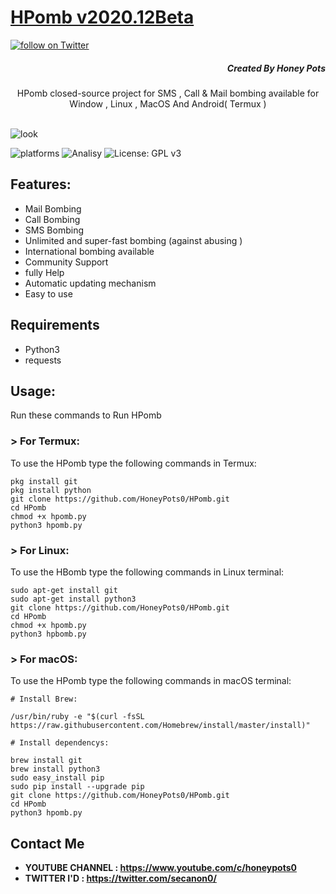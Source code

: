 # [HPomb v2020.12Beta](https://secanon.in)
<a href="https://twitter.com/intent/follow?screen_name=secanonm">
 <img src="https://img.shields.io/twitter/follow/secanonm?style=social&logo=twitter"
            alt="follow on Twitter">
</a>

<h5 align="right">Created By Honey Pots</h5>
<p align="center">HPomb closed-source project for SMS , Call &  Mail bombing available for   Window , Linux , MacOS And Android( Termux ) </p><br>
<img src="https://honeypots.tech/p/HPomb/v2020.10/v2020.10.png" alt="look">

![platforms](https://img.shields.io/badge/Platforms-Windows%20%7C%20Android%20%7C%20Linux%20%7C%20MacOS-orange)
![Analisy](https://img.shields.io/badge/Version-2020.12Beta-success)
![License: GPL v3](https://img.shields.io/badge/License%202.0-Apache-blue.svg)
<br>

## Features:

- Mail Bombing
- Call Bombing
- SMS Bombing
- Unlimited  and super-fast bombing (against abusing )
- International bombing available
- Community Support 
- fully Help 
- Automatic updating mechanism
- Easy to use 

## Requirements
* Python3
* requests 

## Usage:

Run these commands to Run HPomb

### > For Termux:

To use the HPomb type the following commands in Termux:
```
pkg install git
pkg install python
git clone https://github.com/HoneyPots0/HPomb.git
cd HPomb
chmod +x hpomb.py
python3 hpomb.py
```

### > For Linux:

To use the HBomb type the following commands in Linux terminal:
```
sudo apt-get install git
sudo apt-get install python3
git clone https://github.com/HoneyPots0/HPomb.git
cd HPomb
chmod +x hpomb.py
python3 hpbomb.py
```

### > For macOS:

To use the HPomb type the following commands in macOS terminal:
```
# Install Brew: 

/usr/bin/ruby -e "$(curl -fsSL https://raw.githubusercontent.com/Homebrew/install/master/install)"

# Install dependencys:

brew install git
brew install python3
sudo easy_install pip
sudo pip install --upgrade pip
git clone https://github.com/HoneyPots0/HPomb.git
cd HPomb
python3 hpomb.py
```
## Contact Me
* <b>YOUTUBE CHANNEL : https://www.youtube.com/c/honeypots0 </b>
* <b>TWITTER I'D : https://twitter.com/secanon0/ </b>
